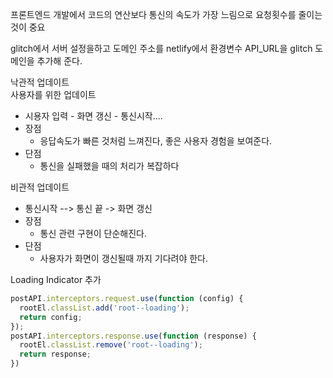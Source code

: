 프론트엔드 개발에서 코드의 연산보다 통신의 속도가 가장 느림으로 요청횟수를 줄이는 것이 중요

glitch에서 서버 설정을하고 도메인 주소를 netlify에서 환경변수 API_URL을 glitch 도메인을 추가해 준다.

낙관적 업데이트  
사용자를 위한 업데이트

- 시용자 입력 - 화면 갱신 - 통신시작....
- 장점
  - 응답속도가 빠른 것처럼 느껴진다, 좋은 사용자 경험을 보여준다.
- 단점
  - 통신을 실패했을 때의 처리가 복잡하다

비관적 업데이트

- 통신시작 --> 통신 끝 -> 화면 갱신
- 장점
  - 통신 관련 구현이 단순해진다.
- 단점
  - 사용자가 화면이 갱신될때 까지 기다려야 한다.

Loading Indicator 추가

```js
postAPI.interceptors.request.use(function (config) {
  rootEl.classList.add('root--loading');
  return config;
});
postAPI.interceptors.response.use(function (response) {
  rootEl.classList.remove('root--loading');
  return response;
})
```

